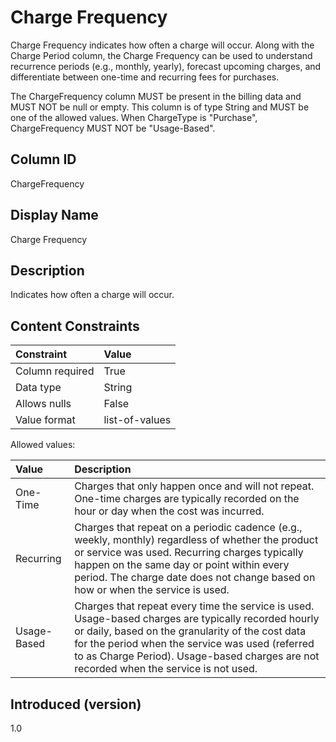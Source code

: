 # Charge Frequency

Charge Frequency indicates how often a charge will occur. Along with the Charge Period column, the Charge Frequency can be used to understand recurrence periods (e.g., monthly, yearly), forecast upcoming charges, and differentiate between one-time and recurring fees for purchases.

The ChargeFrequency column MUST be present in the billing data and MUST NOT be null or empty. This column is of type String and MUST be one of the allowed values. When ChargeType is "Purchase", ChargeFrequency MUST NOT be "Usage-Based".

## Column ID

ChargeFrequency

## Display Name

Charge Frequency

## Description

Indicates how often a charge will occur.

## Content Constraints

| Constraint      | Value                                    |
|:---------------|:----------------------------------------|
| Column required | True                                     |
| Data type       | String                                   |
| Allows nulls    | False                                    |
| Value format    | list-of-values                           |

Allowed values:

| Value       | Description                                                                                                                                                                                                                                                                         |
|:-----------|:-----------------------------------------------------------------------------------------------------------------------------------------------------------------------------------------------------------------------------------------------------------------------------------|
| One-Time    | Charges that only happen once and will not repeat. One-time charges are typically recorded on the hour or day when the cost was incurred.                                                                                                                                           |
| Recurring   | Charges that repeat on a periodic cadence (e.g., weekly, monthly) regardless of whether the product or service was used. Recurring charges typically happen on the same day or point within every period. The charge date does not change based on how or when the service is used. |
| Usage-Based | Charges that repeat every time the service is used. Usage-based charges are typically recorded hourly or daily, based on the granularity of the cost data for the period when the service was used (referred to as Charge Period). Usage-based charges are not recorded when the service is not used.                    |

## Introduced (version)

1.0
